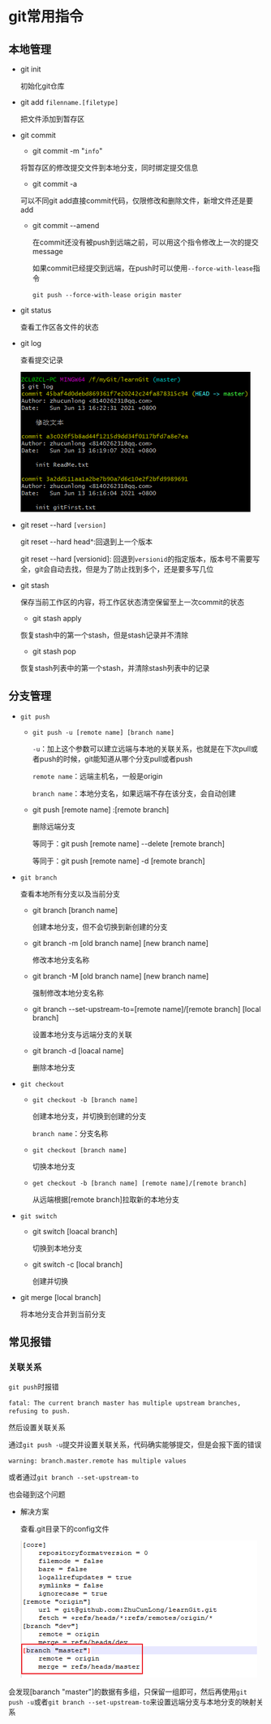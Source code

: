 # git常用指令

## 本地管理

- git init

  初始化git仓库

- git add `filenname.[filetype]`

  把文件添加到暂存区

- git commit

  - git commit -m "`info`"

  将暂存区的修改提交文件到本地分支，同时绑定提交信息

  - git commit -a

  可以不同git add直接commit代码，仅限修改和删除文件，新增文件还是要add

  - git commit --amend

    在commit还没有被push到远端之前，可以用这个指令修改上一次的提交message

    如果commit已经提交到远端，在push时可以使用`--force-with-lease`指令

    `git push --force-with-lease origin master`

- git status

  查看工作区各文件的状态

- git log

  查看提交记录

  ![image-20210613162607637](assets/image-20210613162607637.png)

- git reset --hard `[version]`

  git reset --hard head^:回退到上一个版本

  git reset --hard [versionid]: 回退到`versionid`的指定版本，版本号不需要写全，git会自动去找，但是为了防止找到多个，还是要多写几位
  
- git stash

  保存当前工作区的内容，将工作区状态清空保留至上一次commit的状态

  - git stash apply

  恢复stash中的第一个stash，但是stash记录并不清除

  - git stash pop

  恢复stash列表中的第一个stash，并清除stash列表中的记录

## 分支管理

- `git push`

  - `git push -u [remote name] [branch name]`

    `-u`：加上这个参数可以建立远端与本地的关联关系，也就是在下次pull或者push的时候，git能知道从哪个分支pull或者push

    `remote name`：远端主机名，一般是origin

    `branch name`：本地分支名，如果远端不存在该分支，会自动创建
    
  - git push  [remote name] :[remote branch]

    删除远端分支

    等同于：git push [remote name] --delete [remote branch]

    等同于：git push [remote name] -d [remote branch]

- `git branch`

  查看本地所有分支以及当前分支

  - git branch [branch name]

    创建本地分支，但不会切换到新创建的分支

  - git branch -m [old branch name] [new branch name]

    修改本地分支名称

  - git branch -M [old branch name] [new branch name]

    强制修改本地分支名称

  - git branch --set-upstream-to=[remote name]/[remote branch] [local branch]

    设置本地分支与远端分支的关联
    
  - git branch -d [loacal name]

    删除本地分支

- `git checkout`

  - `git checkout -b [branch name]`

    创建本地分支，并切换到创建的分支

    `branch name`：分支名称

  - `git checkout [branch name]`

    切换本地分支
    
  - `get checkout -b [branch name] [remote name]/[remote branch]`
  
    从远端根据[remote branch]拉取新的本地分支
  
- `git switch`

  - git switch [loacal branch]

    切换到本地分支

  - git switch -c [local branch]

    创建并切换

- git merge [local branch]

  将本地分支合并到当前分支

## 常见报错

### 关联关系

`git push`时报错

```shell
fatal: The current branch master has multiple upstream branches, refusing to push.
```

然后设置关联关系

通过`git push -u`提交并设置关联关系，代码确实能够提交，但是会报下面的错误

```shell
warning: branch.master.remote has multiple values
```

或者通过`git branch --set-upstream-to`

也会碰到这个问题

- 解决方案

  查看.git目录下的config文件

  ![image-20210613234923029](assets/image-20210613234923029.png)

会发现[baranch "master"]的数据有多组，只保留一组即可，然后再使用`git push -u`或者`git branch --set-upstream-to`来设置远端分支与本地分支的映射关系

